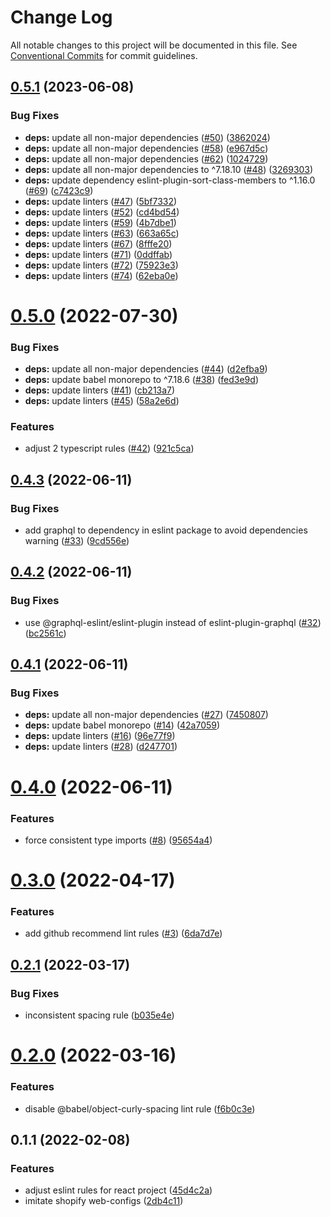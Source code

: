 # Change Log

All notable changes to this project will be documented in this file.
See [Conventional Commits](https://conventionalcommits.org) for commit guidelines.

## [0.5.1](https://github.com/thundermiracle/web-configs/compare/@web-configs/eslint-plugin@0.5.0...@web-configs/eslint-plugin@0.5.1) (2023-06-08)


### Bug Fixes

* **deps:** update all non-major dependencies ([#50](https://github.com/thundermiracle/web-configs/issues/50)) ([3862024](https://github.com/thundermiracle/web-configs/commit/3862024824c2b89a0796abea23742d82269d9bb5))
* **deps:** update all non-major dependencies ([#58](https://github.com/thundermiracle/web-configs/issues/58)) ([e967d5c](https://github.com/thundermiracle/web-configs/commit/e967d5c9ab78de64973f1d9a3617cdf431c93af7))
* **deps:** update all non-major dependencies ([#62](https://github.com/thundermiracle/web-configs/issues/62)) ([1024729](https://github.com/thundermiracle/web-configs/commit/102472924c904fd1085202f450205e50f4d06093))
* **deps:** update all non-major dependencies to ^7.18.10 ([#48](https://github.com/thundermiracle/web-configs/issues/48)) ([3269303](https://github.com/thundermiracle/web-configs/commit/3269303d5688e3666e86079efaece14861aff76f))
* **deps:** update dependency eslint-plugin-sort-class-members to ^1.16.0 ([#69](https://github.com/thundermiracle/web-configs/issues/69)) ([c7423c9](https://github.com/thundermiracle/web-configs/commit/c7423c99982d6c99acf871c0eb8b3f14bc86ad1a))
* **deps:** update linters ([#47](https://github.com/thundermiracle/web-configs/issues/47)) ([5bf7332](https://github.com/thundermiracle/web-configs/commit/5bf733211122eb8608fe67195ba4b1730afc408d))
* **deps:** update linters ([#52](https://github.com/thundermiracle/web-configs/issues/52)) ([cd4bd54](https://github.com/thundermiracle/web-configs/commit/cd4bd5430d469b73a5cec57118ada325dd6959d2))
* **deps:** update linters ([#59](https://github.com/thundermiracle/web-configs/issues/59)) ([4b7dbe1](https://github.com/thundermiracle/web-configs/commit/4b7dbe1619b56d54ef089bab966b756db5dcd47f))
* **deps:** update linters ([#63](https://github.com/thundermiracle/web-configs/issues/63)) ([663a65c](https://github.com/thundermiracle/web-configs/commit/663a65c4cc7d0775d908f269df16cff922272052))
* **deps:** update linters ([#67](https://github.com/thundermiracle/web-configs/issues/67)) ([8fffe20](https://github.com/thundermiracle/web-configs/commit/8fffe20d281dc7cc61c667a411b5658a1f6b86fe))
* **deps:** update linters ([#71](https://github.com/thundermiracle/web-configs/issues/71)) ([0ddffab](https://github.com/thundermiracle/web-configs/commit/0ddffab882a9220a4fcf982059a4857f2ea8391a))
* **deps:** update linters ([#72](https://github.com/thundermiracle/web-configs/issues/72)) ([75923e3](https://github.com/thundermiracle/web-configs/commit/75923e34fbb3064248bcbd924b27e91cad228505))
* **deps:** update linters ([#74](https://github.com/thundermiracle/web-configs/issues/74)) ([62eba0e](https://github.com/thundermiracle/web-configs/commit/62eba0ecf75d6e485f42307a0858e135df2f7c87))





# [0.5.0](https://github.com/thundermiracle/web-configs/compare/@web-configs/eslint-plugin@0.4.3...@web-configs/eslint-plugin@0.5.0) (2022-07-30)


### Bug Fixes

* **deps:** update all non-major dependencies ([#44](https://github.com/thundermiracle/web-configs/issues/44)) ([d2efba9](https://github.com/thundermiracle/web-configs/commit/d2efba9710f60c28df71a90e37efe0168dd8c223))
* **deps:** update babel monorepo to ^7.18.6 ([#38](https://github.com/thundermiracle/web-configs/issues/38)) ([fed3e9d](https://github.com/thundermiracle/web-configs/commit/fed3e9dad2a1fc7ecff76e5a86a319857e608a6a))
* **deps:** update linters ([#41](https://github.com/thundermiracle/web-configs/issues/41)) ([cb213a7](https://github.com/thundermiracle/web-configs/commit/cb213a7a9940600c7c3397aa7035e412c6673983))
* **deps:** update linters ([#45](https://github.com/thundermiracle/web-configs/issues/45)) ([58a2e6d](https://github.com/thundermiracle/web-configs/commit/58a2e6d3097ebd423314638fb4bd9e98879bc537))


### Features

* adjust 2 typescript rules ([#42](https://github.com/thundermiracle/web-configs/issues/42)) ([921c5ca](https://github.com/thundermiracle/web-configs/commit/921c5ca9b01c921842f922cd9e6df309173f2d54))





## [0.4.3](https://github.com/thundermiracle/web-configs/compare/@web-configs/eslint-plugin@0.4.2...@web-configs/eslint-plugin@0.4.3) (2022-06-11)


### Bug Fixes

* add graphql to dependency in eslint package to avoid dependencies warning ([#33](https://github.com/thundermiracle/web-configs/issues/33)) ([9cd556e](https://github.com/thundermiracle/web-configs/commit/9cd556e15a64a766d467d45614d7227bae55865f))





## [0.4.2](https://github.com/thundermiracle/web-configs/compare/@web-configs/eslint-plugin@0.4.1...@web-configs/eslint-plugin@0.4.2) (2022-06-11)


### Bug Fixes

* use @graphql-eslint/eslint-plugin instead of eslint-plugin-graphql ([#32](https://github.com/thundermiracle/web-configs/issues/32)) ([bc2561c](https://github.com/thundermiracle/web-configs/commit/bc2561caa28ce29f1d6b795a0a59f0413e87d8c5))





## [0.4.1](https://github.com/thundermiracle/web-configs/compare/@web-configs/eslint-plugin@0.4.0...@web-configs/eslint-plugin@0.4.1) (2022-06-11)


### Bug Fixes

* **deps:** update all non-major dependencies ([#27](https://github.com/thundermiracle/web-configs/issues/27)) ([7450807](https://github.com/thundermiracle/web-configs/commit/745080797c260ab9d4da8651a5eb2f0e4bff5878))
* **deps:** update babel monorepo ([#14](https://github.com/thundermiracle/web-configs/issues/14)) ([42a7059](https://github.com/thundermiracle/web-configs/commit/42a70591a26d7a5c770c687628e61a61b8b09254))
* **deps:** update linters ([#16](https://github.com/thundermiracle/web-configs/issues/16)) ([96e77f9](https://github.com/thundermiracle/web-configs/commit/96e77f9816003f94ee43b500853b0cbd15176dcb))
* **deps:** update linters ([#28](https://github.com/thundermiracle/web-configs/issues/28)) ([d247701](https://github.com/thundermiracle/web-configs/commit/d247701f6925a708be3869feca1f3d2246d37484))





# [0.4.0](https://github.com/thundermiracle/web-configs/compare/@web-configs/eslint-plugin@0.3.0...@web-configs/eslint-plugin@0.4.0) (2022-06-11)


### Features

* force consistent type imports ([#8](https://github.com/thundermiracle/web-configs/issues/8)) ([95654a4](https://github.com/thundermiracle/web-configs/commit/95654a49b4a51041836a04e3ed7cba1b39410782))





# [0.3.0](https://github.com/thundermiracle/web-configs/compare/@web-configs/eslint-plugin@0.2.1...@web-configs/eslint-plugin@0.3.0) (2022-04-17)


### Features

* add github recommend lint rules ([#3](https://github.com/thundermiracle/web-configs/issues/3)) ([6da7d7e](https://github.com/thundermiracle/web-configs/commit/6da7d7ead4ee3d284c649a0c81f7b8f193581a68))





## [0.2.1](https://github.com/thundermiracle/web-configs/compare/@web-configs/eslint-plugin@0.2.0...@web-configs/eslint-plugin@0.2.1) (2022-03-17)


### Bug Fixes

* inconsistent spacing rule ([b035e4e](https://github.com/thundermiracle/web-configs/commit/b035e4eea93da58f6aa088b485aba9e466b5acd9))





# [0.2.0](https://github.com/thundermiracle/web-configs/compare/@web-configs/eslint-plugin@0.1.1...@web-configs/eslint-plugin@0.2.0) (2022-03-16)


### Features

* disable @babel/object-curly-spacing lint rule ([f6b0c3e](https://github.com/thundermiracle/web-configs/commit/f6b0c3e88c902970d6d9a7ed42cb9e27f685fe72))





## 0.1.1 (2022-02-08)


### Features

* adjust eslint rules for react project ([45d4c2a](https://github.com/thundermiracle/web-configs/commit/45d4c2aa14b8670f9b0bc3c71930234234486afa))
* imitate shopify web-configs ([2db4c11](https://github.com/thundermiracle/web-configs/commit/2db4c11951096e2e9957c892682af9f1804598fe))
